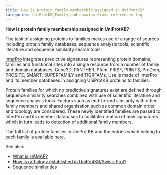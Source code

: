 ```yaml
---
title: How is protein family membership assigned in UniProtKB?
categories: UniProtKB,Family_and_domains,Cross-references,faq
---
```


**How is protein family membership assigned in UniProtKB?**

The task of assigning proteins to families makes use of a range of sources including protein family databases, sequence analysis tools, scientific literature and sequence similarity search tools.

[InterPro](https://www.ebi.ac.uk/interpro/) integrates predictive signatures representing protein domains, families and functional sites into a single resource from a number of family and domain databases: Gene3D, PANTHER, Pfam, PIRSF, PRINTS, ProDom, PROSITE, SMART, SUPERFAMILY and TIGRFAMs. Use is made of InterPro and its member databases in assigning UniProtKB proteins to families.

Protein families for which no predictive signatures exist are defined through sequence similarity searches combined with use of scientific literature and sequence analysis tools. Factors such as end-to-end similarity with other family members and shared organisation such as common domain order and topology are considered. These newly identified families are passed to InterPro and its member databases to facilitate creation of new signatures which in turn leads to detection of additional family members.

The full list of protein families in UniProtKB and the entries which belong to each family is available [here](http://www.uniprot.org/docs/similar).

See also:

-   [What is HAMAP?](http://www.uniprot.org/help/hamap)
-   [How is orthology established in UniProtKB/Swiss-Prot?](http://www.uniprot.org/help/orthology)
-   [Sequence similarities](https://www.uniprot.org/help/sequence%5Fsimilarities)
